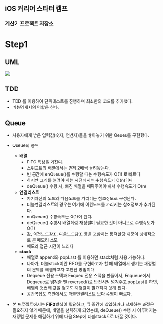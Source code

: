 ## iOS 커리어 스타터 캠프

### 계산기 프로젝트 저장소

# Step1 

## UML
![](https://i.imgur.com/GNmf0Kb.png)
## TDD
- TDD 를 이용하여 단위테스트를 진행하며 최소한의 코드를 추가했다. 
- 기능명세서의 역할을 한다.
## Queue
- 사용자에게 받은 입력값(숫자, 연산자)들을 쌓아놓기 위한 Qeueu를 구현했다. 
- Queue의 종류
    - **배열**
        - FIFO 특성을 가진다. 
        - 스위프트의 배열에서는 먼저 2배씩 늘려놓는다. 
        - 빈 공간에 enQueue()를 수행할 때는 수행속도가 O(1) 로 빠르다
        - 하지만 크기를 늘려야 하는 시점에서는 수행속도가 O(n)이다
        - deQueue() 수행 시, 빠진 배열을 매꿔주어야 해서 수행속도가 O(n) 
    - **연결리스트**
        - 자기자신의 노드와 다음노드를 가리키는 참조정보로 구성된다. 
        - 더블연결리스트의 경우는 여기에 이전노드를 가리키는 참조정보가 추가된다.
        - enQueue() 수행속도는 O(1)이 된다.
        - deQueue() 수행시 배열처럼 재정렬이 필요한 것이 아니므로 수행속도가 O(1)
        - 값, 이전노드참조, 다음노드참조 등을 포함하는 동적할당 때문이 상대적으로 큰 메모리 소모
        - 메모리 접근 시간이 느리다
    - **stack**
        - 배열로 append와 popLast 를 이용하면 stack처럼 사용 가능하다.
        - 나아가, 더블stack이란 FIFO를 구현하고자 할 때 배열에서 생기는 재정렬의 문제를 해결하고자 고안된 방법이다
        - Dequeue 전용 스택과 Enqueu 전용 스택을 만들어서, Enqueue에서 Dequeue로 넘겨줄 땐 reversed()로 반전시켜 넘겨주고 popLast를 하면, 배열의 첫번째 값을 얻고도 재정렬이 필요하지 않게 된다. 
        - 공간복잡도 측면에서도 더블연결리스트 보다 수행이 빠르다. 
        
- 본 프로젝트에서는 **FIFO**방식이 필요하고, 큐 중간에 삽입하거나 삭제하는 과정은 필요하지 않기 때문에, 배열을 선택하게 되었는데, deQueue() 수행 시 이루어지는 재정렬 문제를 해결하기 위해 다음 Step에 더블stack으로 바꿀 것이다.

